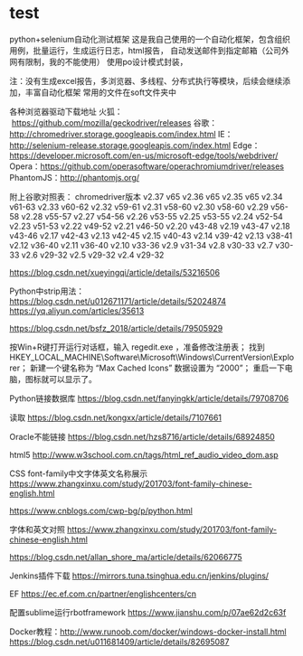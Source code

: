 ﻿# test
python+selenium自动化测试框架
这是我自己使用的一个自动化框架，包含组织用例，批量运行，生成运行日志，html报告，
自动发送邮件到指定邮箱（公司外网有限制，我的不能使用）
使用po设计模式封装，

注：没有生成excel报告，多浏览器、多线程、分布式执行等模块，后续会继续添加，丰富自动化框架
常用的文件在soft文件夹中

各种浏览器驱动下载地址
火狐：  https://github.com/mozilla/geckodriver/releases
谷歌：  http://chromedriver.storage.googleapis.com/index.html
IE：    http://selenium-release.storage.googleapis.com/index.html
Edge： https://developer.microsoft.com/en-us/microsoft-edge/tools/webdriver/
Opera：https://github.com/operasoftware/operachromiumdriver/releases
PhantomJS：http://phantomjs.org/

附上谷歌对照表：
chromedriver版本
v2.37	v65   v2.36	v65   v2.35	v65	    v2.34	v61-63    v2.33	v60-62
v2.32	v59-61    v2.31	v58-60    v2.30	v58-60    v2.29	v56-58
v2.28	v55-57    v2.27	v54-56    v2.26	v53-55    v2.25	v53-55
v2.24	v52-54    v2.23	v51-53    v2.22	v49-52    v2.21	v46-50
v2.20	v43-48    v2.19	v43-47    v2.18	v43-46    v2.17	v42-43
v2.13	v42-45    v2.15	v40-43    v2.14	v39-42    v2.13	v38-41
v2.12	v36-40    v2.11	v36-40    v2.10	v33-36    v2.9	v31-34
v2.8	v30-33    v2.7	v30-33    v2.6	v29-32    v2.5	v29-32
v2.4	v29-32


https://blog.csdn.net/xueyingqi/article/details/53216506

Python中strip用法：https://blog.csdn.net/u012671171/article/details/52024874
https://yq.aliyun.com/articles/35613


https://blog.csdn.net/bsfz_2018/article/details/79505929

按Win+R键打开运行对话框，输入 regedit.exe ，准备修改注册表； 
找到 HKEY_LOCAL_MACHINE\Software\Microsoft\Windows\CurrentVersion\Explorer； 
新建一个键名称为 “Max Cached Icons” 数据设置为 “2000”； 
重启一下电脑，图标就可以显示了。



Python链接数据库
https://blog.csdn.net/fanyingkk/article/details/79708706

读取
https://blog.csdn.net/kongxx/article/details/7107661

Oracle不能链接
https://blog.csdn.net/hzs8716/article/details/68924850

html5
http://www.w3school.com.cn/tags/html_ref_audio_video_dom.asp

CSS font-family中文字体英文名称展示
https://www.zhangxinxu.com/study/201703/font-family-chinese-english.html

https://www.cnblogs.com/cwp-bg/p/python.html

字体和英文对照
https://www.zhangxinxu.com/study/201703/font-family-chinese-english.html

https://blog.csdn.net/allan_shore_ma/article/details/62066775

Jenkins插件下载
https://mirrors.tuna.tsinghua.edu.cn/jenkins/plugins/


EF
https://ec.ef.com.cn/partner/englishcenters/cn

配置sublime运行rbotframework
https://www.jianshu.com/p/07ae62d2c63f

Docker教程：http://www.runoob.com/docker/windows-docker-install.html
https://blog.csdn.net/u011681409/article/details/82695087
